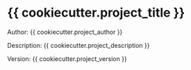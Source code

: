 # {{ cookiecutter.project_title }}

Author: {{ cookiecutter.project_author }}

Description: {{ cookiecutter.project_description }}

Version: {{ cookiecutter.project_version }}
## 